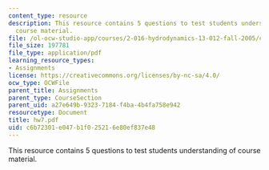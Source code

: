 ```yaml
---
content_type: resource
description: This resource contains 5 questions to test students understanding of
  course material.
file: /ol-ocw-studio-app/courses/2-016-hydrodynamics-13-012-fall-2005/c6b72301e047b1f025216e80ef837e48_hw7.pdf
file_size: 197781
file_type: application/pdf
learning_resource_types:
- Assignments
license: https://creativecommons.org/licenses/by-nc-sa/4.0/
ocw_type: OCWFile
parent_title: Assignments
parent_type: CourseSection
parent_uid: a27e649b-9323-7184-f4ba-4b4fa758e942
resourcetype: Document
title: hw7.pdf
uid: c6b72301-e047-b1f0-2521-6e80ef837e48
---
```

This resource contains 5 questions to test students understanding of course material.
